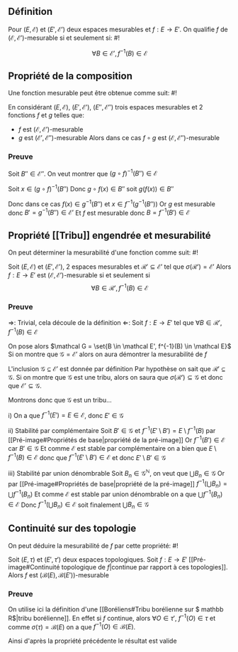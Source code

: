 ## Définition
Pour $(E, \mathcal E)$ et $(E', \mathcal E')$ deux espaces mesurables et $f: E \to E'$. On qualifie $f$ de $(\mathcal E, \mathcal E')$-mesurable si et seulement si: #!

$$\forall B \in \mathcal E', f^{-1}(B) \in \mathcal E$$
## Propriété de la composition
Une fonction mesurable peut être obtenue comme suit: #!

En considérant $(E, \mathcal E)$, $(E', \mathcal E')$, $(E'', \mathcal E'')$ trois espaces mesurables et 2 fonctions $f$ et $g$ telles que:
- $f$ est $(\mathcal E, \mathcal E')$-mesurable
- $g$ est $(\mathcal E', \mathcal E'')$-mesurable
Alors dans ce cas $f\circ g$ est $(\mathcal E, \mathcal E'')$-mesurable

### Preuve
Soit $B'' \in \mathcal E''$. On veut montrer que $(g \circ f)^{-1}(B'') \in \mathcal E$

Soit $x \in (g \circ f)^{-1}(B'')$
Donc $g \circ f(x) \in B''$ soit $g(f(x)) \in B''$

Donc dans ce cas $f(x) \in g^{-1}(B'')$ et $x \in f^{-1}(g^{-1}(B''))$ 
Or $g$ est mesurable donc $B' = g^{-1}(B'') \in \mathcal E'$
Et $f$ est mesurable donc $B = f^{-1}(B') \in \mathcal E$
$$\tag*{$\blacksquare$}$$

## Propriété [[Tribu]] engendrée et mesurabilité
On peut déterminer la mesurabilité d'une fonction comme suit: #!

Soit $(E, \mathcal E)$ et $(E', \mathcal E')$, 2 espaces mesurables et $\mathcal R' \subseteq \mathcal E'$ tel que $\sigma(\mathcal R') = \mathcal E'$
Alors $f: E \to E'$ est $(\mathcal E, \mathcal E')$-mesurable si et seulement si $$\forall B \in \mathcal R', f^{-1}(B) \in \mathcal E$$

### Preuve
$\Rightarrow$: Trivial, cela découle de la définition
$\Leftarrow$: Soit $f: E \to E'$ tel que $\forall B \in \mathcal R', f^{-1}(B) \in \mathcal E$

On pose alors $\mathcal G = \set{B \in \mathcal E', f^{-1}(B) \in \mathcal E}$
Si on montre que $\mathcal G = \mathcal E'$ alors on aura démontrer la mesurabilité de $f$

L'inclusion $\mathcal G \subseteq \mathcal E'$ est donnée par définition
Par hypothèse on sait que $\mathcal R' \subseteq \mathcal G$. Si on montre que $\mathcal G$ est une tribu, alors on saura que $\sigma(\mathcal R') \subseteq \mathcal G$ et donc que $\mathcal E' \subseteq \mathcal G$.

Montrons donc que $\mathcal G$ est un tribu...

i) On a que $f^{-1}(E') = E \in \mathcal E$, donc $E' \in \mathcal G$

ii) Stabilité par complémentaire
Soit $B' \in \mathcal G$ et $f^{-1}(E' \setminus B') = E \setminus f^{-1}(B)$ par [[Pré-image#Propriétés de base|propriété de la pré-image]] 
Or $f^{-1}(B') \in \mathcal E$ car $B' \in \mathcal G$
Et comme $\mathcal E$ est stable par complémentaire on a bien que $E \setminus f^{-1}(B) \in \mathcal E$ donc que $f^{-1}(E' \setminus B') \in \mathcal E$ et donc $E' \setminus B' \in \mathcal G$

iii) Stabilité par union dénombrable
Soit $B_n \in \mathcal G^\mathbb N$, on veut que $\bigcup B_n \in \mathcal G$
Or par [[Pré-image#Propriétés de base|propriété de la pré-image]] $f^{-1}(\bigcup B_n) = \bigcup f^{-1}(B_n)$
Et comme $\mathcal E$ est stable par union dénombrable on a que $\bigcup f^{-1}(B_n) \in \mathcal E$
Donc $f^{-1}(\bigcup B_n) \in \mathcal E$ soit finalement $\bigcup B_n \in \mathcal G$
$$\tag*{$\blacksquare$}$$

## Continuité sur des topologie
On peut déduire la mesurabilité de $f$ par cette propriété: #!

Soit $(E, \tau)$ et $(E', \tau')$ deux espaces topologiques. Soit $f: E \to E'$ [[Pré-image#Continuité topologique de $f$|continue par rapport à ces topologies]]. Alors $f$ est $(\mathcal B(E), \mathcal B(E'))$-mesurable

### Preuve
On utilise ici la définition d'une [[Boréliens#Tribu borélienne sur $ mathbb R$|tribu borélienne]].
En effet si $f$ continue, alors $\forall O \in \tau'$, $f^{-1}(O) \in \tau$ et comme $\sigma(\tau) = \mathcal B(E)$ on a que $f^{-1}(O) \in \mathcal B(E)$.

Ainsi d'après la propriété précédente le résultat est valide
$$\tag*{$\blacksquare$}$$
